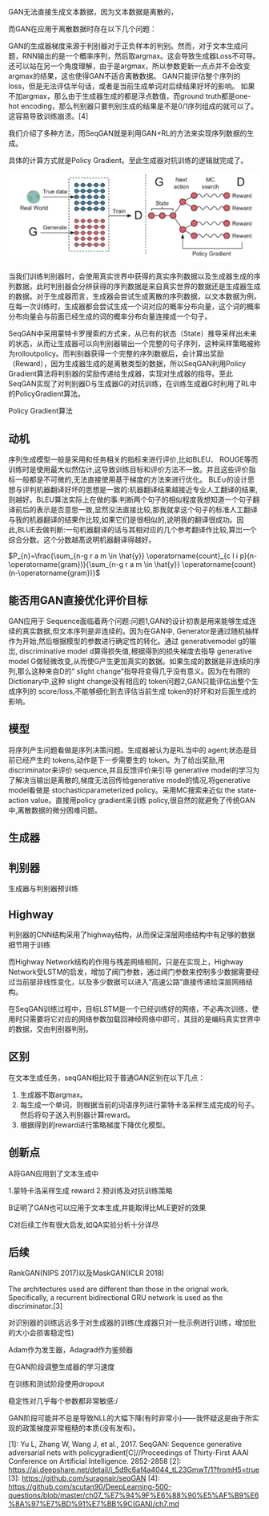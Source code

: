 

<!--
 * @version:
 * @Author:  StevenJokess https://github.com/StevenJokess
 * @Date: 2020-10-14 20:16:20
 * @LastEditors:  StevenJokess https://github.com/StevenJokess
 * @LastEditTime: 2020-12-26 20:14:55
 * @Description:
 * @TODO::
 * @Reference:https://nndl.github.io
 * https://weread.qq.com/web/reader/4653238071e86dd54654969kd2d32c50249d2ddea18fb39
-->

GAN无法直接生成文本数据，因为文本数据是离散的，

而GAN在应用于离散数据时存在以下几个问题：

GAN的生成器梯度来源于判别器对于正负样本的判别。然而，对于文本生成问题，RNN输出的是一个概率序列，然后取argmax。这会导致生成器Loss不可导。还可以站在另一个角度理解，由于是argmax，所以参数更新一点点并不会改变argmax的结果，这也使得GAN不适合离散数据。
GAN只能评估整个序列的loss，但是无法评估半句话，或者是当前生成单词对后续结果好坏的影响。
如果不加argmax，那么由于生成器生成的都是浮点数值，而ground truth都是one-hot encoding，那么判别器只要判别生成的结果是不是0/1序列组成的就可以了。这容易导致训练崩溃。[4]

我们介绍了多种方法，而SeqGAN就是利用GAN+RL的方法来实现序列数据的生成。


具体的计算方式就是Policy Gradient。至此生成器对抗训练的逻辑就完成了。


![SeqGAN](img\SeqGAN.jpg)

当我们训练判别器时，会使用真实世界中获得的真实序列数据以及生成器生成的序列数据，此时判别器会分辨获得的序列数据是来自真实世界的数据还是生成器生成的数据。对于生成器而言，生成器会尝试生成离散的序列数据，以文本数据为例，在每一次训练时，生成器都会尝试生成一个词对应的概率分布向量，这个词的概率分布向量会与前面已经生成的词的概率分布向量连接成一个句子。


SeqGAN中采用蒙特卡罗搜索的方式来，从已有的状态（State）推导采样出未来的状态，从而让生成器可以向判别器输出一个完整的句子序列，这种采样策略被称为rolloutpolicy。而判别器获得一个完整的序列数据后，会计算出奖励（Reward），因为生成器生成的是离散类型的数据，所以SeqGAN利用Policy Gradient算法将判别器的奖励传递给生成器，实现对生成器的指导。至此SeqGAN实现了对判别器D与生成器G的对抗训练，在训练生成器G时利用了RL中的PolicyGradient算法。

Policy Gradient算法

## 动机

序列生成模型一般是采用和任务相关的指标来进行评价,比如BLEU、 ROUGE等而训练时是使用最大似然估计,这导致训练目标和评价方法不一致。并且这些评价指标一般都是不可微的,无法直接使用基于梯度的方法来进行优化。
BLE∪的设计思想与评判机器翻译好坏的思想是一致的:机器翻译结果越接近专业人工翻译的结果,则越好。BLEU算法实际上在做的事:判断两个句子的相似程度我想知道一个句子翻译前后的表示是否意思一致,显然没法直接比较,那我就拿这个句子的标准人工翻译与我的机器翻译的结果作比较,如果它们是很相似的,说明我的翻译很成功。因此,BLUE去做判断:一句机器翻译的话与其相对应的几个参考翻译作比较,算岀一个综合分数。这个分数越髙说明机器翻译得越好。

$P_{n}=\frac{\sum_{n-g r a m \in \hat{y}} \operatorname{count}_{c l i p}(n-\operatorname{gram})}{\sum_{n-g r a m \in \hat{y}} \operatorname{count}(n-\operatorname{gram})}$

## 能否用GAN直接优化评价目标

GAN应用于 Sequence面临着两个问题:问题1,GAN的设计初衷是用来能够生成连续的真实数据,但文本序列是非连续的。因为在GAN中, Generator是通过随机抽样作为开始,然后根据模型的参数进行确定性的转化。通过 generativemodel g的输岀, discriminative model d算得损失值,根据得到的损失梯度去指导 generative model G做轻微改变,从而使G产生更加真实的数据。如果生成的数据是非连续的序列,那么这种来自D的“ slight change”指导将变得几乎没有意义。因为在有限的 Dictionary中,这种 slight change没有相应的 token问题2,GAN只能评估出整个生成序列的 score/loss,不能够细化到去评估当前生成 token的好坏和对后面生成的影响。

## 模型

将序列产生问题看做是序列决策问题。生成器被认为是RL当中的 agent;状态是目前已经产生的 tokens,动作是下一步需要生的 token。为了给出奖励,用discriminator来评价 sequence,并且反馈评价来引导 generative model的学习为了解决当输出是离散的,梯度无法回传给generative mode的情况,将generative model看做是 stochasticparameterized policy。采用MC搜索来近似 the state- action value。直接用policy gradient来训练 policy,很自然的就避免了传统GAN中,离散数据的微分困难问题。

## 生成器



## 判别器

生成器与判别器预训练

## Highway

判别器的CNN结构采用了highway结构，从而保证深层网络结构中有足够的数据细节用于训练


而Highway Network结构的作用与残差网络相同，只是在实现上，Highway Network受LSTM的启发，增加了阀门参数，通过阀门参数来控制多少数据需要经过当前层非线性变化，以及多少数据可以进入“高速公路”直接传递给深层网络结构。


在SeqGAN训练过程中，目标LSTM是一个已经训练好的网络，不必再次训练，使用时只需要将它对应的网络参数加载回神经网络中即可，其目的是编码真实世界中的数据，交由判别器判别。

## 区别

在文本生成任务，seqGAN相比较于普通GAN区别在以下几点：

1. 生成器不取argmax。
1. 每生成一个单词，则根据当前的词语序列进行蒙特卡洛采样生成完成的句子。然后将句子送入判别器计算reward。
1. 根据得到的reward进行策略梯度下降优化模型。

## 创新点

A将GAN应用到了文本生成中

1.蒙特卡洛采样生成 reward
2.预训练及对抗训练策略

B证明了GAN也可以应用于文本生成,并能取得比MLE更好的效果

C对后续工作有很大启发,如QA实验分析十分详尽

## 后续

RankGAN(NIPS 2017)以及MaskGAN(ICLR 2018)

The architectures used are different than those in the orignal work. Specifically, a recurrent bidirectional GRU network is used as the discriminator.[3]

对识别器的训练远远多于对生成器的训练(生成器只对一批示例进行训练，增加批的大小会损害稳定性)

Adam作为发生器，Adagrad作为鉴频器

在GAN阶段调整生成器的学习速度

在训练和测试阶段使用dropout

稳定性对几乎每个参数都非常敏感:/

GAN阶段可能并不总是导致NLL的大幅下降(有时非常小)——我怀疑这是由于所实现的政策梯度非常粗糙的本质(没有发布)。


[1]: Yu L, Zhang W, Wang J, et al., 2017. SeqGAN: Sequence generative adversarial nets with policygradient[C]//Proceedings of Thirty-First AAAI Conference on Artificial Intelligence. 2852-2858
[2]: https://ai.deepshare.net/detail/i_5d9c6af4a4044_tL23GmwT/1?fromH5=true
[3]: https://github.com/suragnair/seqGAN
[4]: https://github.com/scutan90/DeepLearning-500-questions/blob/master/ch07_%E7%94%9F%E6%88%90%E5%AF%B9%E6%8A%97%E7%BD%91%E7%BB%9C(GAN)/ch7.md
